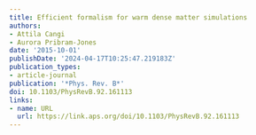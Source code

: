 ```yaml
---
title: Efficient formalism for warm dense matter simulations
authors:
- Attila Cangi
- Aurora Pribram-Jones
date: '2015-10-01'
publishDate: '2024-04-17T10:25:47.219183Z'
publication_types:
- article-journal
publication: '*Phys. Rev. B*'
doi: 10.1103/PhysRevB.92.161113
links:
- name: URL
  url: https://link.aps.org/doi/10.1103/PhysRevB.92.161113
---
```


